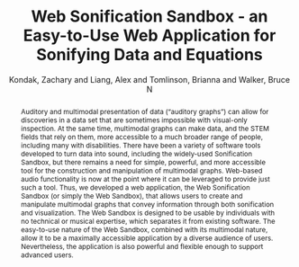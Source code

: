--- 
title: "Web Sonification Sandbox - an Easy-to-Use Web Application for Sonifying Data and Equations" 
abstract: "Auditory and multimodal presentation of data (“auditory graphs”) can allow for discoveries in a data set that are sometimes impossible with visual-only inspection. At the same time, multimodal graphs can make data, and the STEM fields that rely on them, more accessible to a much broader range of people, including many with disabilities. There have been a variety of software tools developed to turn data into sound, including the widely-used Sonification Sandbox, but there remains a need for simple, powerful, and more accessible tool for the construction and manipulation of multimodal graphs. Web-based audio functionality is now at the point where it can be leveraged to provide just such a tool. Thus, we developed a web application, the Web Sonification Sandbox (or simply the Web Sandbox), that allows users to create and manipulate multimodal graphs that convey information through both sonification and visualization. The Web Sandbox is designed to be usable by individuals with no technical or musical expertise, which separates it from existing software. The easy-to-use nature of the Web Sandbox, combined with its multimodal nature, allow it to be a maximally accessible application by a diverse audience of users. Nevertheless, the application is also powerful and flexible enough to support advanced users." 
address: "London" 
author: "Kondak, Zachary and Liang, Alex and Tomlinson, Brianna and Walker, Bruce N"
webAuthor: "Zachary Kondak, Alex Liang, Brianna Tomlinson, Bruce N Walker" 
booktitle: "Proceedings of the International Web Audio Conference" 
editor: "Thalmann, Florian and Ewert, Sebastian" 
month: "Proceedings of the International Web Audio Conference"
pages: "" 
publisher: "Queen Mary University of London" 
series: "WAC '17"
type: "Paper"  
year: "2017" 
id: "2017_24" 
tags: year2017
media: https://youtu.be/BhL3J5hcwNE?t=7650 
pdflink: /_data/papers/pdf/2017/2017_24.pdf
ISSN: 2663-5844
---